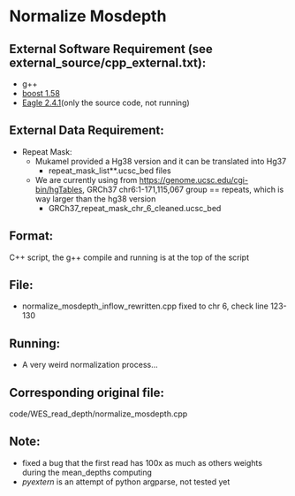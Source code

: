 # Normalize Mosdepth

## External Software Requirement (see external_source/cpp_external.txt):

 - g++
 - [boost 1.58](https://www.boost.org/users/history/version_1_58_0.html)
 - [Eagle 2.4.1](https://github.com/poruloh/Eagle)(only the source code, not running)

## External Data Requirement:

 - Repeat Mask:
   - Mukamel provided a Hg38 version and it can be translated into Hg37
      - repeat_mask_list**.ucsc_bed files
   - We are currently using from https://genome.ucsc.edu/cgi-bin/hgTables, GRCh37 chr6:1-171,115,067 group == repeats, which is way larger than the hg38 version
      - GRCh37_repeat_mask_chr_6_cleaned.ucsc_bed

## Format:

C++ script, the g++ compile and running is at the top of the script

## File:

 - normalize_mosdepth_inflow_rewritten.cpp fixed to chr 6, check line 123-130

## Running:

 - A very weird normalization process...

## Corresponding original file:

code/WES_read_depth/normalize_mosdepth.cpp

## Note:

 - fixed a bug that the first read has 100x as much as others weights during the mean_depths computing
 - *pyextern* is an attempt of python argparse, not tested yet
